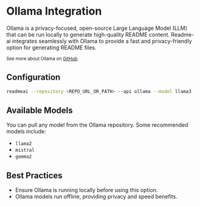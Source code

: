 # Ollama Integration

Ollama is a privacy-focused, open-source Large Language Model (LLM) that can be run locally to generate high-quality README content. Readme-ai integrates seamlessly with Ollama to provide a fast and privacy-friendly option for generating README files.

<sub>See more about Ollama on [GitHub](https://github.com/ollama/ollama).</sub>

## Configuration

```sh
readmeai --repository <REPO_URL_OR_PATH> --api ollama --model llama3
```

## Available Models

You can pull any model from the Ollama repository. Some recommended models include:
- `llama2`
- `mistral`
- `gemma2`

## Best Practices

- Ensure Ollama is running locally before using this option.
- Ollama models run offline, providing privacy and speed benefits.

